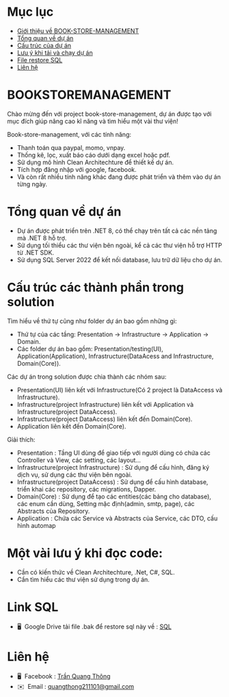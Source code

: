 # Mục lục
- [Giới thiệu về BOOK-STORE-MANAGEMENT](#BOOKSTOREMANAGEMENT)
- [Tổng quan về dự án](#Tổng-quan-về-dự-án)
- [Cấu trúc của dự án](#Cấu-trúc-các-thành-phần-trong-solution)
- [Lưu ý khi tải và chạy dự án](#Một-vài-lưu-ý-khi-đọc-code)
- [File restore SQL](#Link-SQL)
- [Liên hệ](#Liên-hệ)

# BOOKSTOREMANAGEMENT
Chào mừng đến với project book-store-management, dự án được tạo với mục đích giúp nâng cao kĩ năng và tìm hiểu một vài thư viện!

Book-store-management, với các tính năng:
- Thanh toán qua paypal, momo, vnpay.
- Thống kê, lọc, xuất báo cáo dưới dạng excel hoặc pdf.
- Sử dụng mô hình Clean Architechture để thiết kế dự án.
- Tích hợp đăng nhập với google, facebook.
- Và còn rất nhiều tính năng khác đang được phát triển và thêm vào dự án từng ngày.

# Tổng quan về dự án
- Dự án được phát triển trên .NET 8, có thể chạy trên tất cả các nền tảng mà .NET 8 hỗ trợ.
- Sử dụng tối thiểu các thư viện bên ngoài, kể cả các thư viện hỗ trợ HTTP từ .NET SDK.
- Sử dụng SQL Server 2022 để kết nối database, lưu trữ dữ liệu cho dự án.

# Cấu trúc các thành phần trong solution
Tìm hiểu về thứ tự cũng như folder dự án bao gồm những gì:
- Thứ tự của các tầng: Presentation -> Infrastructure -> Application -> Domain.
- Các folder dự án bao gồm: Presentation/testing(UI), Application(Application), Infrastructure(DataAcess and Infrastructure, Domain(Core)). 

Các dự án trong solution được chia thành các nhóm sau:
- Presentation(UI) liên kết với Infrastructure(Có 2 project là DataAccess và Infrastructure).
- Infrastructure(project Infrastructure) liên kết với Application và Infrastructure(project DataAccess).
- Infrastructure(project DataAccess) liên kết đến Domain(Core).
- Application liên kết đến Domain(Core).

Giải thích:
- Presentation : Tầng UI dùng để giao tiếp với người dùng có chứa các Controller và View, các setting, các layout...
- Infrastructure(project Infrastructure) : Sử dụng để cấu hình, đăng ký dịch vụ, sử dụng các thư viện bên ngoài.
- Infrastructure(project DataAccess) : Sử dụng để cấu hình database, triển khai các repository, các migrations, Dapper.
- Domain(Core) : Sử dụng để tạo các entities(các bảng cho database), các enum cần dùng, Setting mặc định(admin, smtp, page), các Abstracts của Repository.
- Application : Chứa các Service và Abstracts của Service, các DTO, cấu hình automap

# Một vài lưu ý khi đọc code:
- Cần có kiến thức về Clean Architechture, .Net, C#, SQL.
- Cần tìm hiểu các thư viện sử dụng trong dự án.

# Link SQL
* 🖥️  Google Drive tải file .bak để restore sql này về : [SQL](https://drive.google.com/file/d/1r2ZVxVdcfP_X4lW_0sSXx-OnbJUgmJOl/view?usp=drive_link)

# Liên hệ
* 🖥️  Facebook : [Trần Quang Thông](https://www.facebook.com/quangthong211101)
* ✉️  Email : [quangthong211101@gmail.com](mailto:quangthong211101@gmail.com)
